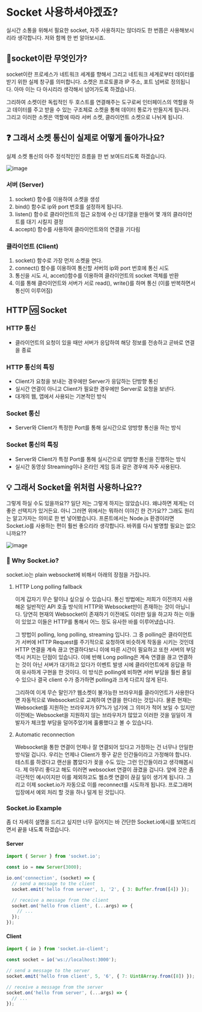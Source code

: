 # Socket 사용하셔야겠죠?

실시간 소통을 위해서 필요한 socket, 자주 사용하지는 않더라도 한 번쯤은 사용해보시리라 생각합니다.
저와 함께 한 번 알아보시죠.

## :rocket:socket이란 무엇인가?

socket이란 프로세스가 네트워크 세계를 향해서 그리고 네트워크 세계로부터 데이터를 받기 위한 실제 창구를 의미합니다. 소켓은 프로토콜과 IP 주소, 포트 넘버로 정의됩니다. 아마 이는 다 아시리라 생각해서 넘어가도록 하겠습니다.

그리하여 소켓이란 독립적인 두 호스트를 연결해주는 도구로써 인터페이스의 역할을 하고 데이터를 주고 받을 수 있는 구조체로 소켓을 통해 데이터 통로가 만들지게 됩니다. 그리고 이러한 소켓은 역할에 따라 서버 소켓, 클라이언트 소켓으로 나뉘게 됩니다.

## :question: 그래서 소켓 통신이 실제로 어떻게 돌아가나요?

실제 소켓 통신의 아주 정석적인인 흐름을 한 번 보여드리도록 하겠습니다.

![image](https://on1ystar.github.io/public/img/socket/socket-1-3.png)

### 서버 (Server)

1. socket() 함수를 이용하여 소켓을 생성
2. bind() 함수로 ip와 port 번호를 설정하게 됩니다.
3. listen() 함수로 클라이언트의 접근 요청에 수신 대기열을 만들어 몇 개의 클라이언트를 대기 시킬지 결정
4. accept() 함수를 사용하여 클라이언트와의 연결을 기다림

### 클라이언트 (Client)

1. socket() 함수로 가장 먼저 소켓을 연다.
2. connect() 함수를 이용하여 통신할 서버의 ip와 port 번호에 통신 시도
3. 통신을 시도 시, accet()함수를 이용하여 클라이언트의 socket 객체를 반환
4. 이를 통해 클라이언트와 서버가 서로 read(), write()를 하며 통신 (이를 반복하면서 통신이 이루어짐)

## HTTP :vs: Socket

### HTTP 통신

- 클라이언트의 요청이 있을 때만 서버가 응답하여 해당 정보를 전송하고 곧바로 연결을 종료

### HTTP 통신의 특징

- Client가 요청을 보내는 경우에만 Server가 응답하는 단방향 통신
- 실시간 연결이 아니고 Client가 필요한 경우에만 Server로 요청을 보낸다.
- 대개의 웹, 앱에서 사용되는 기본적인 방식

### Socket 통신

- Server와 Client가 특정한 Port를 통해 실시간으로 양방향 통신을 하는 방식

### Socket 통신의 특징

- Server와 Client가 특정 Port를 통해 실시간으로 양방향 통신을 진행하는 방식
- 실시간 동영상 Streaming이나 온라인 게임 등과 갈은 경우에 자주 사용된다.

## :bulb: 그래서 Socket을 위처럼 사용하나요??

그렇게 하실 수도 있을까요?? 일단 저는 그렇게 하지는 않았습니다. 왜냐하면 제게는 더 좋은 선택지가 있거든요. 아니 그러면 위에서는 뭐하러 이야긴 한 건가요?? 그래도 원리는 알고가자는 의미로 한 번 넣어봤습니다. 프론트에서는 Node.js 환경이라면 Socket.io를 사용하는 편이 훨씬 좋으리라 생각합니다. 바퀴를 다시 발명할 필요는 없으니까요??

![image](https://t1.daumcdn.net/cfile/tistory/999915345CFA09412C)

### :key: Why Socket.io?

socket.io는 plain websocket에 비해서 아래의 장점을 가집니다.

1. HTTP Long polling fallback

   이게 갑자기 무슨 말이냐 싶으실 수 있습니다. 통신 방법에는 저희가 이전까지 사용해온 일반적인 API 호출 방식의 HTTP와 Websocket만이 존재하는 것이 아닙니다. 당연히 현재의 Websocket이 존재하기 이전에도 이러한 일을 하고자 하는 이들이 있었고 이들은 HTTP를 통해서 어느 정도 유사한 바를 이루어냈습니다.

   그 방법이 polling, long polling, streaming 입니다. 그 중 polling은 클라이언트가 서버에 HTTP Request를 주기적으로 요청하여 비슷하게 작동을 시키는 것인데 HTTP 연결을 계속 끊고 연결하다보니 이에 따른 시간이 필요하고 또한 서버의 부담 역시 커지는 단점이 있습니다. 이에 반해 Long polling은 계속 연결을 끊고 연결하는 것이 아닌 서버가 대기하고 있다가 이벤트 발생 시에 클라이언트에게 응답을 하여 유사하게 구현을 한 것이다. 이 방식은 polling에 비하면 서버 부담을 훨씬 줄일 수 있으나 결국 client 수가 증가하면 polling과 크게 다르지 않게 된다.

   그리하여 이게 무슨 말인가? 웹소켓이 불가능한 브라우저를 클라이언트가 사용한다면 자동적으로 Websocket으로 교체하여 연결을 한다라는 것입니다. 물론 현재는 Websocket를 지원하는 브라우저가 97%가 넘기에 그 의미가 적어 보일 수 있지만 이전에는 Websocket을 지원하지 않는 브라우저가 많았고 이러한 것을 일일이 개발자가 체크할 부담을 덜어주었기에 훌륭했다고 볼 수 있습니다.

2. Automatic reconnection

   Websocket을 통한 연결이 언제나 잘 연결되어 있다고 가정하는 건 너무나 안일한 방식일 겁니다. 우리는 언제나 Client가 짱구 같은 인간들이라고 가정해야 합니다. 테스트를 하겠다고 랜선을 뽑았다가 꽂을 수도 있는 그런 인간들이라고 생각해봅시다. 제 아무리 좋다고 해도 이러면 websocket 연결이 끊겼을 겁니다. 앞에 것은 좀 극단적인 예시이지만 이를 제외하고도 웹소켓 연결이 끊길 일이 생기게 됩니다. 그리고 이제 socket.io가 자동으로 이를 reconnect를 시도하개 됩니다. 프로그래머 입장에서 예외 처리 할 것을 하나 덜게 된 것입니다.

### Socket.io Example

좀 더 자세히 설명을 드리고 싶지만 너무 길어지는 바 간단한 Socket.io예시를 보여드리면서 끝을 내도록 하겠습니다.

#### Server

```javascript
import { Server } from 'socket.io';

const io = new Server(3000);

io.on('connection', (socket) => {
  // send a message to the client
  socket.emit('hello from server', 1, '2', { 3: Buffer.from([4]) });

  // receive a message from the client
  socket.on('hello from client', (...args) => {
    // ...
  });
});
```

#### Client

```javascript
import { io } from 'socket.io-client';

const socket = io('ws://localhost:3000');

// send a message to the server
socket.emit('hello from client', 5, '6', { 7: Uint8Array.from([8]) });

// receive a message from the server
socket.on('hello from server', (...args) => {
  // ...
});
```
